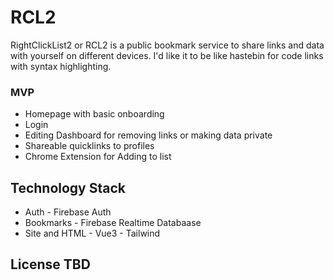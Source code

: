 # RCL2

RightClickList2 or RCL2 is a public bookmark service to share links and data with yourself on different devices. I'd like it to be like hastebin for code links with syntax highlighting.

### MVP
- Homepage with basic onboarding
- Login
- Editing Dashboard for removing links or making data private
- Shareable quicklinks to profiles
- Chrome Extension for Adding to list

## Technology Stack
- Auth - Firebase Auth
- Bookmarks - Firebase Realtime Databaase
- Site and HTML - Vue3 - Tailwind

## License TBD